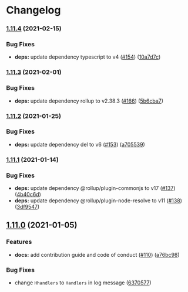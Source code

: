 # Changelog

### [1.11.4](https://www.github.com/netlify/netlify-plugin-edge-handlers/compare/v1.11.3...v1.11.4) (2021-02-15)


### Bug Fixes

* **deps:** update dependency typescript to v4 ([#154](https://www.github.com/netlify/netlify-plugin-edge-handlers/issues/154)) ([10a7d7c](https://www.github.com/netlify/netlify-plugin-edge-handlers/commit/10a7d7c03dd6ff4d71949222af0f0b778873fb41))

### [1.11.3](https://www.github.com/netlify/netlify-plugin-edge-handlers/compare/v1.11.2...v1.11.3) (2021-02-01)


### Bug Fixes

* **deps:** update dependency rollup to v2.38.3 ([#166](https://www.github.com/netlify/netlify-plugin-edge-handlers/issues/166)) ([5b6cba7](https://www.github.com/netlify/netlify-plugin-edge-handlers/commit/5b6cba77eb6b149c4752ca1a44b4a5b5d594e77d))

### [1.11.2](https://www.github.com/netlify/netlify-plugin-edge-handlers/compare/v1.11.1...v1.11.2) (2021-01-25)


### Bug Fixes

* **deps:** update dependency del to v6 ([#153](https://www.github.com/netlify/netlify-plugin-edge-handlers/issues/153)) ([a705539](https://www.github.com/netlify/netlify-plugin-edge-handlers/commit/a70553923e20c0dc010d521dd8a16928a925ad89))

### [1.11.1](https://www.github.com/netlify/netlify-plugin-edge-handlers/compare/v1.11.0...v1.11.1) (2021-01-14)


### Bug Fixes

* **deps:** update dependency @rollup/plugin-commonjs to v17 ([#137](https://www.github.com/netlify/netlify-plugin-edge-handlers/issues/137)) ([4b40c6d](https://www.github.com/netlify/netlify-plugin-edge-handlers/commit/4b40c6df95e53d02319d27d028196c73cd246757))
* **deps:** update dependency @rollup/plugin-node-resolve to v11 ([#138](https://www.github.com/netlify/netlify-plugin-edge-handlers/issues/138)) ([3df9547](https://www.github.com/netlify/netlify-plugin-edge-handlers/commit/3df95479fc3980436f6d7b6d756ac7c56f68758e))

## [1.11.0](https://www.github.com/netlify/netlify-plugin-edge-handlers/compare/v1.10.0...v1.11.0) (2021-01-05)


### Features

* **docs:** add contribution guide and code of conduct ([#110](https://www.github.com/netlify/netlify-plugin-edge-handlers/issues/110)) ([a76bc98](https://www.github.com/netlify/netlify-plugin-edge-handlers/commit/a76bc98580fe4803f8f6d09e26874a9f8c9fd41c))


### Bug Fixes

* change `Hhandlers` to `Handlers` in log message ([6370577](https://www.github.com/netlify/netlify-plugin-edge-handlers/commit/6370577af5c2b44f363677464792f0cabe95f1df))
